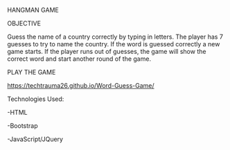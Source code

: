 HANGMAN GAME 

OBJECTIVE 

  Guess the name of a country correctly by typing in letters. The player has 7 guesses to try to name the country. If the word is guessed correctly a new game starts. If the player runs out of guesses, the game will show the correct word and start another round of the game. 

PLAY THE GAME 

https://techtrauma26.github.io/Word-Guess-Game/

Technologies Used:

 -HTML
 
 -Bootstrap
 
 -JavaScript/JQuery
